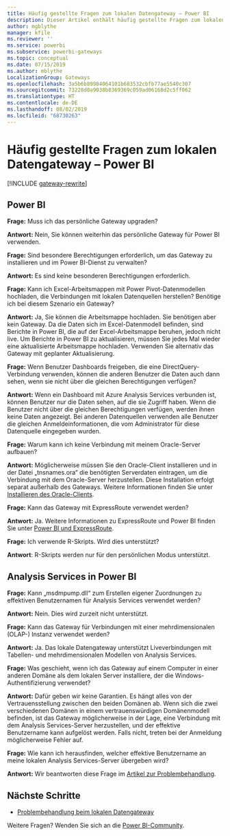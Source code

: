```yaml
---
title: Häufig gestellte Fragen zum lokalen Datengateway – Power BI
description: Dieser Artikel enthält häufig gestellte Fragen zum lokalen Datengateway für Power BI. Hier werden häufig gestellte Fragen für das in Power BI verwendete Gateway zentral gesammelt.
author: mgblythe
manager: kfile
ms.reviewer: ''
ms.service: powerbi
ms.subservice: powerbi-gateways
ms.topic: conceptual
ms.date: 07/15/2019
ms.author: mblythe
LocalizationGroup: Gateways
ms.openlocfilehash: 3a5b6b89984064101b683532cbfb77ae5540c307
ms.sourcegitcommit: 73228d0a9038b8369369c059ad06168d2c5ff062
ms.translationtype: HT
ms.contentlocale: de-DE
ms.lasthandoff: 08/02/2019
ms.locfileid: "68730263"
---
```

# <a name="on-premises-data-gateway-faq---power-bi"></a>Häufig gestellte Fragen zum lokalen Datengateway – Power BI

[!INCLUDE [gateway-rewrite](includes/gateway-rewrite.md)]

## <a name="power-bi"></a>Power BI

**Frage:** Muss ich das persönliche Gateway upgraden? 

**Antwort:** Nein, Sie können weiterhin das persönliche Gateway für Power BI verwenden.

**Frage:** Sind besondere Berechtigungen erforderlich, um das Gateway zu installieren und im Power BI-Dienst zu verwalten?

**Antwort:** Es sind keine besonderen Berechtigungen erforderlich.

**Frage:** Kann ich Excel-Arbeitsmappen mit Power Pivot-Datenmodellen hochladen, die Verbindungen mit lokalen Datenquellen herstellen? Benötige ich bei diesem Szenario ein Gateway? 

**Antwort:** Ja, Sie können die Arbeitsmappe hochladen. Sie benötigen aber kein Gateway. Da die Daten sich im Excel-Datenmodell befinden, sind Berichte in Power BI, die auf der Excel-Arbeitsmappe beruhen, jedoch nicht live. Um Berichte in Power BI zu aktualisieren, müssen Sie jedes Mal wieder eine aktualisierte Arbeitsmappe hochladen. Verwenden Sie alternativ das Gateway mit geplanter Aktualisierung.

**Frage:** Wenn Benutzer Dashboards freigeben, die eine DirectQuery-Verbindung verwenden, können die anderen Benutzer die Daten auch dann sehen, wenn sie nicht über die gleichen Berechtigungen verfügen? 

**Antwort:** Wenn ein Dashboard mit Azure Analysis Services verbunden ist, können Benutzer nur die Daten sehen, auf die sie Zugriff haben. Wenn die Benutzer nicht über die gleichen Berechtigungen verfügen, werden ihnen keine Daten angezeigt. Bei anderen Datenquellen verwenden alle Benutzer die gleichen Anmeldeinformationen, die vom Administrator für diese Datenquelle eingegeben wurden.

**Frage:** Warum kann ich keine Verbindung mit meinem Oracle-Server aufbauen? 

**Antwort:** Möglicherweise müssen Sie den Oracle-Client installieren und in der Datei „tnsnames.ora“ die benötigten Serverdaten eintragen, um die Verbindung mit dem Oracle-Server herzustellen. Diese Installation erfolgt separat außerhalb des Gateways. Weitere Informationen finden Sie unter [Installieren des Oracle-Clients](service-gateway-onprem-manage-oracle.md#installing-the-oracle-client).

**Frage:** Kann das Gateway mit ExpressRoute verwendet werden? 

**Antwort:** Ja. Weitere Informationen zu ExpressRoute und Power BI finden Sie unter [Power BI und ExpressRoute](service-admin-power-bi-expressroute.md).

**Frage:** Ich verwende R-Skripts. Wird dies unterstützt?

**Antwort**: R-Skripts werden nur für den persönlichen Modus unterstützt.

## <a name="analysis-services-in-power-bi"></a>Analysis Services in Power BI

**Frage:** Kann „msdmpump.dll“ zum Erstellen eigener Zuordnungen zu effektiven Benutzernamen für Analysis Services verwendet werden? 

**Antwort:** Nein. Dies wird zurzeit nicht unterstützt.

**Frage:** Kann das Gateway für Verbindungen mit einer mehrdimensionalen (OLAP-) Instanz verwendet werden? 

**Antwort:** Ja. Das lokale Datengateway unterstützt Liveverbindungen mit Tabellen- und mehrdimensionalen Modellen von Analysis Services.

**Frage:** Was geschieht, wenn ich das Gateway auf einem Computer in einer anderen Domäne als dem lokalen Server installiere, der die Windows-Authentifizierung verwendet? 

**Antwort:** Dafür geben wir keine Garantien. Es hängt alles von der Vertrauensstellung zwischen den beiden Domänen ab. Wenn sich die zwei verschiedenen Domänen in einem vertrauenswürdigen Domänenmodell befinden, ist das Gateway möglicherweise in der Lage, eine Verbindung mit dem Analysis Services-Server herzustellen, und der effektive Benutzername kann aufgelöst werden. Falls nicht, treten bei der Anmeldung möglicherweise Fehler auf.

**Frage:** Wie kann ich herausfinden, welcher effektive Benutzername an meine lokalen Analysis Services-Server übergeben wird? 

**Antwort:** Wir beantworten diese Frage im [Artikel zur Problembehandlung](service-gateway-onprem-tshoot.md).

## <a name="next-steps"></a>Nächste Schritte

* [Problembehandlung beim lokalen Datengateway](/data-integration/gateway/service-gateway-tshoot)

Weitere Fragen? Wenden Sie sich an die [Power BI-Community](http://community.powerbi.com/).

